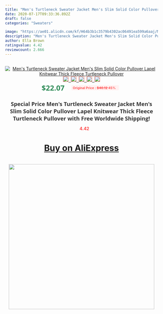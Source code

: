 ```yaml
---
title: "Men's Turtleneck Sweater Jacket Men's Slim Solid Color Pullover Lapel Knitwear Thick Fleece Turtleneck Pullover"
date: 2020-07-17T09:33:36.892Z
draft: false
categories: "Sweaters"

image: "https://ae01.alicdn.com/kf/H64b3b1c3579b4302ac06491ea599a6aaj/Men-s-Turtleneck-Sweater-Jacket-Men-s-Slim-Solid-Color-Pullover-Lapel-Knitwear-Thick-Fleece-Turtleneck.jpg"
description: "Men's Turtleneck Sweater Jacket Men's Slim Solid Color Pullover Lapel Knitwear Thick Fleece Turtleneck Pullover"
author: Ella Brown
ratingvalue: 4.42
reviewcount: 2.666
---
```

<br>
<div style="text-align: center;">
<a href="https://s.click.aliexpress.com/e/_AmbqQp" target="_blank" rel="nofollow noopener noreferrer"><img alt="Men's Turtleneck Sweater Jacket Men's Slim Solid Color Pullover Lapel Knitwear Thick Fleece Turtleneck Pullover" class="magnifier-image" src="https://ae01.alicdn.com/kf/H64b3b1c3579b4302ac06491ea599a6aaj/Men-s-Turtleneck-Sweater-Jacket-Men-s-Slim-Solid-Color-Pullover-Lapel-Knitwear-Thick-Fleece-Turtleneck.jpg_640x640.jpg">
<br>
<img style="border:1px solid salmon" src="https://ae01.alicdn.com/kf/H64b3b1c3579b4302ac06491ea599a6aaj/Men-s-Turtleneck-Sweater-Jacket-Men-s-Slim-Solid-Color-Pullover-Lapel-Knitwear-Thick-Fleece-Turtleneck.jpg_120x120.jpg">&nbsp;&nbsp;<img style="border:1px solid salmon" src="https://ae01.alicdn.com/kf/H93b7f11f106748889af08ed1823ddacf9/Men-s-Turtleneck-Sweater-Jacket-Men-s-Slim-Solid-Color-Pullover-Lapel-Knitwear-Thick-Fleece-Turtleneck.jpg_120x120.jpg">&nbsp;&nbsp;<img style="border:1px solid salmon" src="https://ae01.alicdn.com/kf/Hb2d111b369f546f0be8d36a7face836ct/Men-s-Turtleneck-Sweater-Jacket-Men-s-Slim-Solid-Color-Pullover-Lapel-Knitwear-Thick-Fleece-Turtleneck.jpg_120x120.jpg">&nbsp;&nbsp;<img style="border:1px solid salmon" src="https://ae01.alicdn.com/kf/H3ef61d06d62a44debadf5ee651d3ac00T/Men-s-Turtleneck-Sweater-Jacket-Men-s-Slim-Solid-Color-Pullover-Lapel-Knitwear-Thick-Fleece-Turtleneck.jpg_120x120.jpg">&nbsp;&nbsp;<img style="border:1px solid salmon" src="https://ae01.alicdn.com/kf/Hd6f01057f76e4b5f971a9cc590112490P/Men-s-Turtleneck-Sweater-Jacket-Men-s-Slim-Solid-Color-Pullover-Lapel-Knitwear-Thick-Fleece-Turtleneck.jpg_120x120.jpg"></a></div><br0>
<div style="text-align: center;"><span style="background-color: white; border: 0px; box-sizing: border-box; color: seagreen; display: inline-block; font-family: &quot;open sans&quot; , &quot;arial&quot; , &quot;helvetica&quot; , sans-serif , &quot;heiti&quot;; font-size: 24px; font-stretch: inherit; font-weight: 700; line-height: inherit; margin: 0px 10px 0px 0px; padding: 0px; vertical-align: middle;">$22.07 </span>
<span style="background: rgb(255 , 241 , 241); border-radius: 3px; border: 0px; box-sizing: border-box; color: #ff4747; display: inline-block; font-family: inherit; font-size: 12px; font-stretch: inherit; font-style: inherit; font-variant: inherit; font-weight: 600; line-height: inherit; margin: 0px; padding: 2px 5px; transform: scale(0.9); vertical-align: middle;">Original Price : <b style="text-decoration: line-through;">$40.12 </b> 45%&nbsp;&nbsp;</span></div>
<h1 style="color: #333333; display: inline-block; font-family: &quot;open sans&quot; , &quot;arial&quot; , &quot;helvetica&quot; , sans-serif , &quot;heiti&quot;; font-size: 18px; font-stretch: inherit; font-weight: 700; text-align: center;">Special Price Men's Turtleneck Sweater Jacket Men's Slim Solid Color Pullover Lapel Knitwear Thick Fleece Turtleneck Pullover with Free Worldwide Shipping!</h1>
<div style="color: #ff4747; text-align: center;">
<img src="https://4.bp.blogspot.com/-M0ZcTcb-5uY/XleCXlxnR4I/AAAAAAAAAEc/OrjgMkXV1oMQFaCRZj5HQwOCBcu3w1FegCPcBGAYYCw/s1600/star.png" style="height: 15px;">&nbsp;<b>4.42</b></div>
<div class="button_cont" align="center"><a class="buynow_a" href="https://s.click.aliexpress.com/e/_AmbqQp" target="_blank" rel="nofollow noopener noreferrer"><H1>Buy on AliExpress</H1></a></div><br>
<div class="separator" style="clear: both; text-align: center;">
<img src="https://lh3.googleusercontent.com/-pTy5HemUv9M/XlePHvY0dAI/AAAAAAAAAE4/0nX5iRUoIWY8eMW9Dpxeirr157OZliDIgCLcBGAsYHQ/s1600/badge.gif" width="480">
</div>
